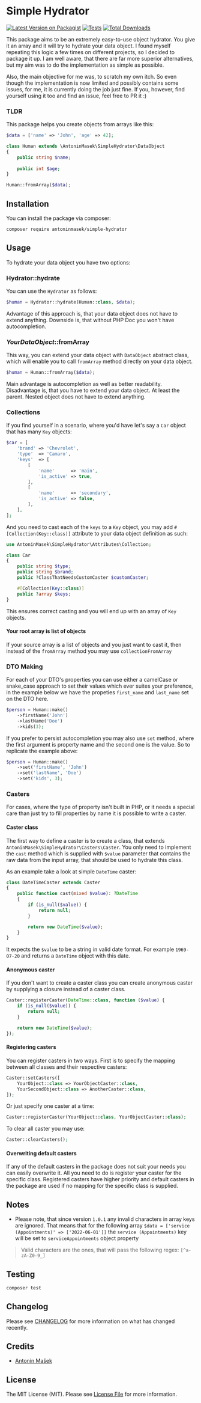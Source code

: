 # Simple Hydrator

[![Latest Version on Packagist](https://img.shields.io/packagist/v/antoninmasek/simple-hydrator.svg?style=flat-square)](https://packagist.org/packages/antoninmasek/simple-hydrator)
[![Tests](https://github.com/antoninmasek/simple-hydrator/actions/workflows/run-tests.yml/badge.svg?branch=main)](https://github.com/antoninmasek/simple-hydrator/actions/workflows/run-tests.yml)
[![Total Downloads](https://img.shields.io/packagist/dt/antoninmasek/simple-hydrator.svg?style=flat-square)](https://packagist.org/packages/antoninmasek/simple-hydrator)

This package aims to be an extremely easy-to-use object hydrator. You give it an array and it will try to hydrate your
data object. I found myself repeating this logic a few times on different projects, so I decided to package it up. I am
well aware, that there are far more superior alternatives, but my aim was to do the implementation as simple as
possible.

Also, the main objective for me was, to scratch my own itch. So even though the implementation is now limited and
possibly contains some issues, for me, it is currently doing the job just fine. If you, however, find yourself using it
too and find an issue, feel free to PR it :)

### TLDR

This package helps you create objects from arrays like this:

```php
$data = ['name' => 'John', 'age' => 42];

class Human extends \AntoninMasek\SimpleHydrator\DataObject
{
    public string $name;
    
    public int $age;
}

Human::fromArray($data);
```

## Installation

You can install the package via composer:

```bash
composer require antoninmasek/simple-hydrator
```

## Usage

To hydrate your data object you have two options:

### Hydrator::hydrate

You can use the `Hydrator` as follows:

```php
$human = Hydrator::hydrate(Human::class, $data);
```

Advantage of this approach is, that your data object does not have to extend anything. Downside is, that without PHP Doc
you won't have autocompletion.

### _YourDataObject_::fromArray

This way, you can extend your data object with `DataObject` abstract class, which will enable you to call `fromArray`
method directly on your data object.

```php
$human = Human::fromArray($data);
```

Main advantage is autocompletion as well as better readability. Disadvantage is, that you have to extend your data
object. At least the parent. Nested object does not have to extend anything.

### Collections

If you find yourself in a scenario, where you'd have let's say a `Car` object that has many `Key` objects:

```php
$car = [
    'brand' => 'Chevrolet',
    'type'  => 'Camaro',
    'keys'  => [
        [
            'name'      => 'main',
            'is_active' => true,
        ],
        [
            'name'      => 'secondary',
            'is_active' => false,
        ],
    ],
];
```

And you need to cast each of the `keys` to a `Key` object, you may add `#[Collection(Key::class)]` attribute to your
data object definition as such:

```php
use AntoninMasek\SimpleHydrator\Attributes\Collection;

class Car
{
    public string $type;
    public string $brand;
    public ?ClassThatNeedsCustomCaster $customCaster;

    #[Collection(Key::class)]
    public ?array $keys;
}
```

This ensures correct casting and you will end up with an array of `Key` objects.

#### Your root array is list of objects

If your source array is a list of objects and you just want to cast it, then instead of the `fromArray` method you may
use `collectionFromArray`

### DTO Making

For each of your DTO's properties you can use either a camelCase or snake_case approach to set their values which ever
suites your preference, in the example below we have the propeties `first_name` and `last_name` set on the DTO here.

```php
$person = Human::make()
    ->firstName('John')
    ->lastName('Doe')
    ->kids(3);
```

If you prefer to persist autocompletion you may also use `set` method, where the first argument is property name and the
second one is the value. So to replicate the example above:

```php
$person = Human::make()
    ->set('firstName', 'John')
    ->set('lastName', 'Doe')
    ->set('kids', 3);
```

### Casters

For cases, where the type of property isn't built in PHP, or it needs a special care than just try to fill properties
by name it is possible to write a caster.

#### Caster class

The first way to define a caster is to create a class, that extends `AntoninMasek\SimpleHydrator\Casters\Caster`. You
only need to implement the `cast` method which is supplied
with `$value` parameter that contains the raw data from the input array, that should be used to hydrate this class.

As an example take a look at simple `DateTime` caster:

```php
class DateTimeCaster extends Caster
{
    public function cast(mixed $value): ?DateTime
    {
        if (is_null($value)) {
            return null;
        }

        return new DateTime($value);
    }
}
```

It expects the `$value` to be a string in valid date format. For example `1969-07-20` and returns a `DateTime` object
with this date.

#### Anonymous caster

If you don't want to create a caster class you can create anonymous caster by supplying a closure instead of a caster
class.

```php
Caster::registerCaster(DateTime::class, function ($value) {
    if (is_null($value)) {
        return null;
    }

    return new DateTime($value);
});
```

#### Registering casters

You can register casters in two ways. First is to specify the mapping between all classes and their respective casters:

```php
Caster::setCasters([
    YourObject::class => YourObjectCaster::class,
    YourSecondObject::class => AnotherCaster::class,
]);
```

Or just specify one caster at a time:

```php
Caster::registerCaster(YourObject::class, YourObjectCaster::class);
```

To clear all caster you may use:

```php
Caster::clearCasters();
```

#### Overwriting default casters

If any of the default casters in the package does not suit your needs you can easily overwrite it. All you need to do is
register your caster for the specific class.
Registered casters have higher priority and default casters in the package are used if no mapping for the specific class
is supplied.

## Notes

* Please note, that since version `1.0.1` any invalid characters in array keys are ignored. That means that for the following
  array `$data = ['service (Appointments)' => ['2022-06-01']]` the `service (Appointments)` key will be set
  to `serviceAppointments` object property

> Valid characters are the ones, that will pass the following regex: `[^a-zA-Z0-9_]`

## Testing

```bash
composer test
```

## Changelog

Please see [CHANGELOG](CHANGELOG.md) for more information on what has changed recently.

## Credits

- [Antonín Mašek](https://github.com/antoninmasek)

## License

The MIT License (MIT). Please see [License File](LICENSE.md) for more information.
